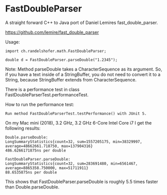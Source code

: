 # FastDoubleParser

A straight forward C++ to Java port of Daniel Lemires fast_double_parser.

https://github.com/lemire/fast_double_parser

Usage:

    import ch.randelshofer.math.FastDoubleParser;

    double d = FastDoubleParser.parseDouble("1.2345");

Note: Method parseDouble takes a CharacterSequence as its argument. So, if you have a text inside of a StringBuffer, you
do not need to convert it to a String, because StringBuffer extends from CharacterSequence.

There is a performance test in class FastDoubleParserTest.performanceTest.

How to run the performance test:

    Run method FastDoubleParserTest.testPerformance() with JUnit 5.

On my Mac mini (2018), 3.2 GHz, 3.2 GHz 6-Core Intel Core i7 I get the following results:

    Double.parseDouble:
    LongSummaryStatistics{count=32, sum=1557205175, min=38329997, average=48662661.718750, max=137904316}
    486.6266171875ns per double

    FastDoubleParser.parseDouble:
    LongSummaryStatistics{count=32, sum=283691480, min=6561467, average=8865358.750000, max=51711911}
    88.6535875ns per double

This shows that FastDoubleParser.parseDouble is roughly 5.5 times faster than Double.parseDouble.